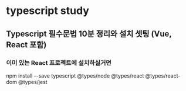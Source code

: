 # typescript study

## Typescript 필수문법 10분 정리와 설치 셋팅 (Vue, React 포함)
### 이미 있는 React 프로젝트에 설치하실거면
npm install --save typescript @types/node @types/react @types/react-dom @types/jest
